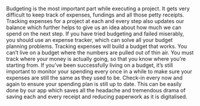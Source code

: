 Budgeting is the most important part while executing a project. It gets very difficult to keep track of expenses, fundings and all those petty receipts. Tracking expenses for a project at each and every step also updates our balance which further helps to give us an idea about how much we can spend on the next step. If you have tried budgeting and failed miserably, you should use an expense tracker, which can solve all your budget planning problems. Tracking expenses will build a budget that works. You can’t live on a budget where the numbers are pulled out of thin air. You must track where your money is actually going, so that you know where you’re starting from. If you’ve been successfully living on a budget, it’s still important to monitor your spending every once in a while to make sure your expenses are still the same as they used to be. Check-in every now and again to ensure your spending plan is still up to date. This can be easily done by our app which saves all the headache and tremendous drama of saving each and every receipt and reducing paperwork as it is digitalised.
